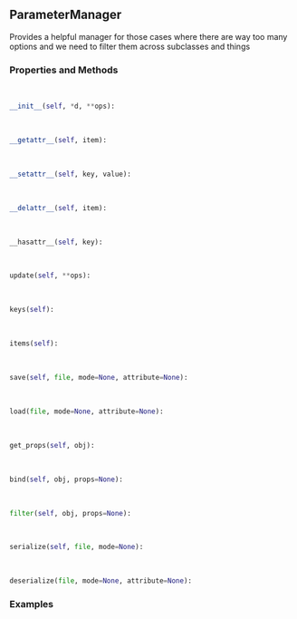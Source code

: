 ## <a id="McUtils.Scaffolding.Configurations.ParameterManager">ParameterManager</a>
Provides a helpful manager for those cases where
there are way too many options and we need to filter
them across subclasses and things

### Properties and Methods
<a id="McUtils.Scaffolding.Configurations.ParameterManager.__init__" class="docs-object-method">&nbsp;</a>
```python
__init__(self, *d, **ops): 
```

<a id="McUtils.Scaffolding.Configurations.ParameterManager.__getattr__" class="docs-object-method">&nbsp;</a>
```python
__getattr__(self, item): 
```

<a id="McUtils.Scaffolding.Configurations.ParameterManager.__setattr__" class="docs-object-method">&nbsp;</a>
```python
__setattr__(self, key, value): 
```

<a id="McUtils.Scaffolding.Configurations.ParameterManager.__delattr__" class="docs-object-method">&nbsp;</a>
```python
__delattr__(self, item): 
```

<a id="McUtils.Scaffolding.Configurations.ParameterManager.__hasattr__" class="docs-object-method">&nbsp;</a>
```python
__hasattr__(self, key): 
```

<a id="McUtils.Scaffolding.Configurations.ParameterManager.update" class="docs-object-method">&nbsp;</a>
```python
update(self, **ops): 
```

<a id="McUtils.Scaffolding.Configurations.ParameterManager.keys" class="docs-object-method">&nbsp;</a>
```python
keys(self): 
```

<a id="McUtils.Scaffolding.Configurations.ParameterManager.items" class="docs-object-method">&nbsp;</a>
```python
items(self): 
```

<a id="McUtils.Scaffolding.Configurations.ParameterManager.save" class="docs-object-method">&nbsp;</a>
```python
save(self, file, mode=None, attribute=None): 
```

<a id="McUtils.Scaffolding.Configurations.ParameterManager.load" class="docs-object-method">&nbsp;</a>
```python
load(file, mode=None, attribute=None): 
```

<a id="McUtils.Scaffolding.Configurations.ParameterManager.get_props" class="docs-object-method">&nbsp;</a>
```python
get_props(self, obj): 
```

<a id="McUtils.Scaffolding.Configurations.ParameterManager.bind" class="docs-object-method">&nbsp;</a>
```python
bind(self, obj, props=None): 
```

<a id="McUtils.Scaffolding.Configurations.ParameterManager.filter" class="docs-object-method">&nbsp;</a>
```python
filter(self, obj, props=None): 
```

<a id="McUtils.Scaffolding.Configurations.ParameterManager.serialize" class="docs-object-method">&nbsp;</a>
```python
serialize(self, file, mode=None): 
```

<a id="McUtils.Scaffolding.Configurations.ParameterManager.deserialize" class="docs-object-method">&nbsp;</a>
```python
deserialize(file, mode=None, attribute=None): 
```

### Examples


